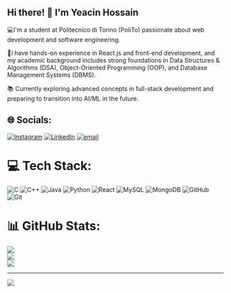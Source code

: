 ## Hi there! 👋 I'm Yeacin Hossain

💻I'm a student at Politecnico di Torino (PoliTo) passionate about web development and software engineering.

🚀I have hands-on experience in React.js and front-end development, and my academic background includes strong foundations in Data Structures & Algorithms (DSA), Object-Oriented Programming (OOP), and Database Management Systems (DBMS).

📚 Currently exploring advanced concepts in full-stack development and preparing to transition into AI/ML in the future.



## 🌐 Socials:
[![Instagram](https://img.shields.io/badge/Instagram-%23E4405F.svg?logo=Instagram&logoColor=white)](https://instagram.com/__yeacin__/) [![LinkedIn](https://img.shields.io/badge/LinkedIn-%230077B5.svg?logo=linkedin&logoColor=white)](https://linkedin.com/in/yeacinh/) [![email](https://img.shields.io/badge/Email-D14836?logo=gmail&logoColor=white)](mailto:yeacin.santo@gmail.com) 

# 💻 Tech Stack:
![C](https://img.shields.io/badge/c-%2300599C.svg?style=for-the-badge&logo=c&logoColor=white) ![C++](https://img.shields.io/badge/c++-%2300599C.svg?style=for-the-badge&logo=c%2B%2B&logoColor=white) ![Java](https://img.shields.io/badge/java-%23ED8B00.svg?style=for-the-badge&logo=openjdk&logoColor=white) ![Python](https://img.shields.io/badge/python-3670A0?style=for-the-badge&logo=python&logoColor=ffdd54) ![React](https://img.shields.io/badge/react-%2320232a.svg?style=for-the-badge&logo=react&logoColor=%2361DAFB) ![MySQL](https://img.shields.io/badge/mysql-4479A1.svg?style=for-the-badge&logo=mysql&logoColor=white) ![MongoDB](https://img.shields.io/badge/MongoDB-%234ea94b.svg?style=for-the-badge&logo=mongodb&logoColor=white) ![GitHub](https://img.shields.io/badge/github-%23121011.svg?style=for-the-badge&logo=github&logoColor=white) ![Git](https://img.shields.io/badge/git-%23F05033.svg?style=for-the-badge&logo=git&logoColor=white)
# 📊 GitHub Stats:
![](https://github-readme-stats.vercel.app/api?username=YeacinSanto&theme=dark&hide_border=false&include_all_commits=false&count_private=true)<br/>
![](https://nirzak-streak-stats.vercel.app/?user=YeacinSanto&theme=dark&hide_border=false)<br/>
![](https://github-readme-stats.vercel.app/api/top-langs/?username=YeacinSanto&theme=dark&hide_border=false&include_all_commits=false&count_private=true&layout=compact)

---
[![](https://visitcount.itsvg.in/api?id=YeacinSanto&icon=0&color=0)](https://visitcount.itsvg.in)

<!-- Proudly created with GPRM ( https://gprm.itsvg.in ) -->
